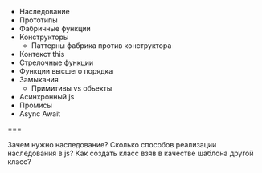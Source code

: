 - Наследование
- Прототипы
- Фабричные функции
- Конструкторы
    - Паттерны фабрика против конструктора
- Контекст this
- Стрелочные функции
- Функции высшего порядка
- Замыкания
    - Примитивы vs обьекты
- Асинхронный js
- Промисы
- Async Await

===

Зачем нужно наследование?
Сколько способов реализации наследования в js?
Как создать класс взяв в качестве шаблона другой класс?
